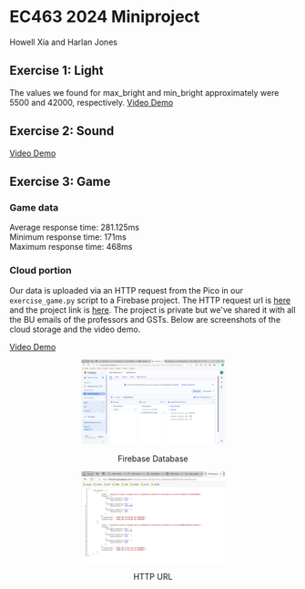 # EC463 2024 Miniproject
Howell Xia and Harlan Jones

## Exercise 1: Light
The values we found for max_bright and min_bright approximately were 5500 and 42000, respectively.
[Video Demo](https://drive.google.com/file/d/1G7RjNuhqV7o-_nTj3MPTvbsbykFE_Rgq/view?usp=sharing)

## Exercise 2: Sound
[Video Demo](https://drive.google.com/file/d/1FgJfpBBsMMWhfO6oQWHQScWkZDpRiDvb/view?usp=sharing)

## Exercise 3: Game

### Game data
Average response time: 281.125ms <br>
Minimum response time: 171ms <br>
Maximum response time: 468ms <br>

### Cloud portion
Our data is uploaded via an HTTP request from the Pico in our `exercise_game.py` script to a Firebase project. The HTTP request url is [here](https://firestore.googleapis.com/v1/projects/senior-design-mini-2/databases/(default)/documents/scores) and the project link is [here](https://console.firebase.google.com/project/1015684280757). The project is private but we've shared it with all the BU emails of the professors and GSTs. Below are screenshots of the cloud storage and the video demo.

[Video Demo](https://drive.google.com/file/d/151eSsiIQzSx8i5jm2InsPHCyGzA6QoPb/view?usp=sharing)

<p align="center">
<img src="./images/firebase_ss.png" width="50%">
</p>
<p align="center">
Firebase Database
</p>

<p align="center">
<img src="./images/http_ss.png" width="50%">
</p>
<p align="center">
HTTP URL
</p>
